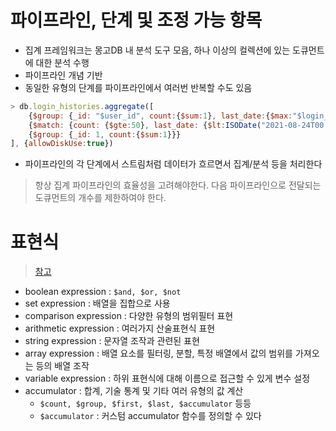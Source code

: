 # 파이프라인, 단계 및 조정 가능 항목
- 집계 프레임워크는 몽고DB 내 분석 도구 모음, 하나 이상의 컬렉션에 있는 도큐먼트에 대한 분석 수행
- 파이프라인 개념 기반
- 동일한 유형의 단계를 파이프라인에서 여러번 반복할 수도 있음
```javascript
> db.login_histories.aggregate([
    {$group: {_id: "$user_id", count:{$sum:1}, last_date:{$max:"$login_date"}}},
    {$match: {count: {$gte:50}, last_date: {$lt:ISODate("2021-08-24T00:00:00")}}},
    {$group: {_id: 1, count:{$sum:1}}}
], {allowDiskUse:true})
```
- 파이프라인의 각 단계에서 스트림처럼 데이터가 흐르면서 집계/분석 등을 처리한다

> 항상 집계 파이프라인의 효율성을 고려해야한다. 다음 파이프라인으로 전달되는 도큐먼트의 개수를 제한하여야 한다.

# 표현식
> [참고](https://docs.mongodb.com/manual/meta/aggregation-quick-reference/#std-label-aggregation-expressions])
- boolean expression : `$and, $or, $not`
- set expression : 배열을 집합으로 사용 
- comparison expression : 다양한 유형의 범위필터 표현
- arithmetic expression : 여러가지 산술표현식 표현
- string expression : 문자열 조작과 관련된 표현
- array expression : 배열 요소를 필터링, 분할, 특정 배열에서 값의 범위를 가져오는 등의 배열 조작
- variable expression : 하위 표현식에 대해 이름으로 접근할 수 있게 변수 설정
- accumulator : 합계, 기술 통계 및 기타 여러 유형의 값 계산
  - `$count, $group, $first, $last, $accumulator` 등등
  - `$accumulator` : 커스텀 accumulator 함수를 정의할 수 있다


